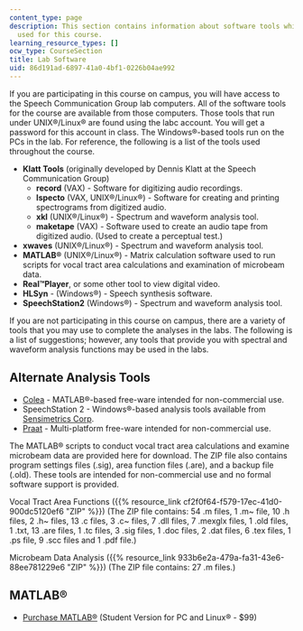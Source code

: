 ```yaml
---
content_type: page
description: This section contains information about software tools which are to be
  used for this course.
learning_resource_types: []
ocw_type: CourseSection
title: Lab Software
uid: 86d191ad-6897-41a0-4bf1-0226b04ae992
---
```


If you are participating in this course on campus, you will have access to the Speech Communication Group lab computers. All of the software tools for the course are available from those computers. Those tools that run under UNIX®/Linux® are found using the labc account. You will get a password for this account in class. The Windows®-based tools run on the PCs in the lab. For reference, the following is a list of the tools used throughout the course.

*   **Klatt Tools** (originally developed by Dennis Klatt at the Speech Communication Group)
    *   **record** (VAX) - Software for digitizing audio recordings.
    *   **lspecto** (VAX, UNIX®/Linux®) - Software for creating and printing spectrograms from digitized audio.
    *   **xkl** (UNIX®/Linux®) - Spectrum and waveform analysis tool.
    *   **maketape** (VAX) - Software used to create an audio tape from digitized audio. (Used to create a perceptual test.)
*   **xwaves** (UNIX®/Linux®) - Spectrum and waveform analysis tool.
*   **MATLAB®** (UNIX®/Linux®) - Matrix calculation software used to run scripts for vocal tract area calculations and examination of microbeam data.
*   **Real™Player**, or some other tool to view digital video.
*   **HLSyn** - (Windows®) - Speech synthesis software.
*   **SpeechStation2** (Windows®) - Spectrum and waveform analysis tool.

If you are not participating in this course on campus, there are a variety of tools that you may use to complete the analyses in the labs. The following is a list of suggestions; however, any tools that provide you with spectral and waveform analysis functions may be used in the labs.

Alternate Analysis Tools
------------------------

*   [Colea](http://www.mathworks.in/matlabcentral/fileexchange/108-colea) - MATLAB®-based free-ware intended for non-commercial use.
*   SpeechStation 2 - Windows®-based analysis tools available from [Sensimetrics Corp](http://www.sens.com/).
*   [Praat](http://www.fon.hum.uva.nl/praat/) - Multi-platform free-ware intended for non-commercial use.

The MATLAB® scripts to conduct vocal tract area calculations and examine microbeam data are provided here for download. The ZIP file also contains program settings files (.sig), area function files (.are), and a backup file (.old). These tools are intended for non-commercial use and no formal software support is provided.

Vocal Tract Area Functions ({{% resource_link cf2f0f64-f579-17ec-41d0-900dc5120ef6 "ZIP" %}}) (The ZIP file contains: 54 .m files, 1 .m~ file, 10 .h files, 2 .h~ files, 13 .c files, 3 .c~ files, 7 .dll files, 7 .mexglx files, 1 .old files, 1 .txt, 13 .are files, 1 .tc files, 3 .sig files, 1 .doc files, 2 .dat files, 6 .tex files, 1 .ps file, 9 .scc files and 1 .pdf file.)

Microbeam Data Analysis ({{% resource_link 933b6e2a-479a-fa31-43e6-88ee781229e6 "ZIP" %}}) (The ZIP file contains: 27 .m files.)

MATLAB®
-------

*   [Purchase MATLAB®](http://www.mathworks.com/academia/student_version/) (Student Version for PC and Linux® - $99)